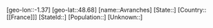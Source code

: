 ﻿---
location: [48.68,-1.37]
type: City
tags:
- geo/City


SpocWebEntityId: 28950
isDeleted: false
confidential: public

---
[geo-lon::-1.37]
[geo-lat::48.68]
[name::Avranches]
[State::]
[Country::[[France]]]
[StateId::]
[Population::]
[Unknown::]

